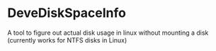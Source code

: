 # DeveDiskSpaceInfo
A tool to figure out actual disk usage in linux without mounting a disk (currently works for NTFS disks in Linux)
